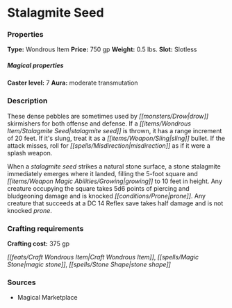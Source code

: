 ﻿---
Title: "Stalagmite Seed"
Type: "Wondrous Item"
Price: "750 gp"
Weight: "0.5 lbs."
Slot: "Slotless"
Caster level: "7"
Aura: "moderate transmutation"
Description: |
  "These dense pebbles are sometimes used by drow skirmishers for both offense and defense. If a _stalagmite seed_ is thrown, it has a range increment of 20 feet. If it's slung, treat it as a sling bullet. If the attack misses, roll for misdirection as if it were a splash weapon.
  When a _stalagmite seed_ strikes a natural stone surface, a stone stalagmite immediately emerges where it landed, filling the 5-foot square and growing to 10 feet in height. Any creature occupying the square takes 5d6 points of piercing and bludgeoning damage and is knocked prone. Any creature that succeeds at a DC 14 Reflex save takes half damage and is not knocked prone."
Crafting cost: "375 gp"
Sources: "['Magical Marketplace']"
---

# Stalagmite Seed

### Properties

**Type:** Wondrous Item **Price:** 750 gp **Weight:** 0.5 lbs. **Slot:** Slotless

##### Magical properties

**Caster level:** 7 **Aura:** moderate transmutation

### Description

These dense pebbles are sometimes used by _[[monsters/Drow|drow]]_ skirmishers for both offense and defense. If a _[[items/Wondrous Item/Stalagmite Seed|stalagmite seed]]_ is thrown, it has a range increment of 20 feet. If it's slung, treat it as a _[[items/Weapon/Sling|sling]]_ bullet. If the attack misses, roll for _[[spells/Misdirection|misdirection]]_ as if it were a splash weapon.

When a _stalagmite seed_ strikes a natural stone surface, a stone stalagmite immediately emerges where it landed, filling the 5-foot square and _[[items/Weapon Magic Abilities/Growing|growing]]_ to 10 feet in height. Any creature occupying the square takes 5d6 points of piercing and bludgeoning damage and is knocked _[[conditions/Prone|prone]]_. Any creature that succeeds at a DC 14 Reflex save takes half damage and is not knocked _prone_.

### Crafting requirements

**Crafting cost:** 375 gp

_[[feats/Craft Wondrous Item|Craft Wondrous Item]]_, _[[spells/Magic Stone|magic stone]]_, _[[spells/Stone Shape|stone shape]]_

### Sources

* Magical Marketplace